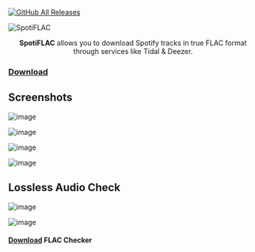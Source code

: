 [![GitHub All Releases](https://img.shields.io/github/downloads/afkarxyz/SpotiFLAC/total?style=for-the-badge)](https://github.com/afkarxyz/SpotiFLAC/releases)

![SpotiFLAC](https://github.com/user-attachments/assets/b4c4f403-edbd-4a71-b74b-c7d433d47d06)

<div align="center">
<b>SpotiFLAC</b> allows you to download Spotify tracks in true FLAC format through services like Tidal & Deezer.
</div>

### [Download](https://github.com/afkarxyz/SpotiFLAC/releases/download/v4.9/SpotiFLAC.exe)

## Screenshots

![image](https://github.com/user-attachments/assets/416fca55-b885-45c0-af2a-b8b7ce5d5ef3)

![image](https://github.com/user-attachments/assets/f9b11da4-dbc3-435e-8954-5627ebe2ccdc)

![image](https://github.com/user-attachments/assets/7507e58d-e228-4edf-adf7-675731731019)

![image](https://github.com/user-attachments/assets/1c3beda2-236b-4452-8afd-a2dfedf389e5)

## Lossless Audio Check

![image](https://github.com/user-attachments/assets/d63b422d-0ea3-4307-850f-96c99d7eaa9a)

![image](https://github.com/user-attachments/assets/7649e6e1-d5d1-49b3-b83f-965d44651d05)

#### [Download](https://github.com/afkarxyz/SpotiFLAC/releases/download/v0/FLAC-Checker.zip) FLAC Checker
